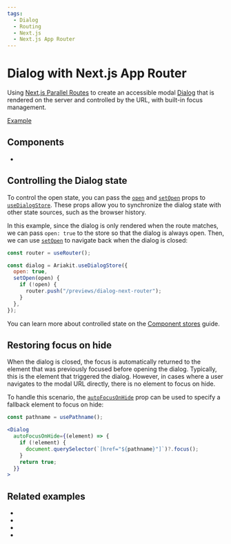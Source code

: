 ```yaml
---
tags:
  - Dialog
  - Routing
  - Next.js
  - Next.js App Router
---
```


# Dialog with Next.js App Router

<div data-description>

Using <a href="https://nextjs.org/docs/app/building-your-application/routing/parallel-routes">Next.js Parallel Routes</a> to create an accessible modal <a href="/components/dialog">Dialog</a> that is rendered on the server and controlled by the URL, with built-in focus management.

</div>

<div data-tags></div>

<a href="./page.tsx" data-playground>Example</a>

## Components

<div data-cards="components">

- [](/components/dialog)

</div>

## Controlling the Dialog state

To control the open state, you can pass the [`open`](/reference/use-dialog-store#open) and [`setOpen`](/reference/use-dialog-store#setopen) props to [`useDialogStore`](/reference/use-dialog-store). These props allow you to synchronize the dialog state with other state sources, such as the browser history.

In this example, since the dialog is only rendered when the route matches, we can pass `open: true` to the store so that the dialog is always open. Then, we can use [`setOpen`](/reference/use-dialog-store#setopen) to navigate back when the dialog is closed:

```js
const router = useRouter();

const dialog = Ariakit.useDialogStore({
  open: true,
  setOpen(open) {
    if (!open) {
      router.push("/previews/dialog-next-router");
    }
  },
});
```

You can learn more about controlled state on the [Component stores](/guide/component-stores#controlled-state) guide.

## Restoring focus on hide

When the dialog is closed, the focus is automatically returned to the element that was previously focused before opening the dialog. Typically, this is the element that triggered the dialog. However, in cases where a user navigates to the modal URL directly, there is no element to focus on hide.

To handle this scenario, the [`autoFocusOnHide`](/reference/dialog#autofocusonhide) prop can be used to specify a fallback element to focus on hide:

```jsx
const pathname = usePathname();

<Dialog
  autoFocusOnHide={(element) => {
    if (!element) {
      document.querySelector(`[href="${pathname}"]`)?.focus();
    }
    return true;
  }}
>
```

## Related examples

<div data-cards="examples">

- [](/examples/tab-next-router/)
- [](/examples/dialog-react-router/)
- [](/examples/dialog-menu/)
- [](/examples/dialog-nested/)

</div>
